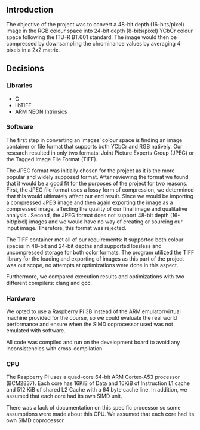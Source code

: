 ## Introduction
The objective of the project was to convert a 48-bit depth (16-bits/pixel) image in the RGB colour space into 24-bit depth (8-bits/pixel) YCbCr colour space following the ITU-R BT.601 standard. The image would then be compressed by downsampling the chrominance values by averaging 4 pixels in a 2x2 matrix. 

## Decisions

### Libraries
 - C
 - libTIFF
 - ARM NEON Intrinsics

### Software 
   The first step in converting an images’ colour space is finding an image container or file format that supports both YCbCr and RGB natively. Our research resulted in only two formats: Joint Picture Experts Group (JPEG) or the Tagged Image File Format (TIFF).
   
   The JPEG format was initially chosen for the project as it is the more popular and widely supposed format. After reviewing the format we found that it would be a good fit for the purposes of the project for two reasons. First, the JPEG file format uses a lossy form of compression, we determined that this would ultimately affect our end result. Since we would be importing a compressed JPEG image and then again exporting the image as a compressed image, affecting the quality of our final image and qualitative analysis . Second, the JPEG format does not support 48-bit depth (16-bit/pixel) images and we would have no way of creating or sourcing our input image. Therefore, this format was rejected.
   
   The TIFF container met all of our requirements: It supported both colour spaces in 48-bit and 24-bit depths and supported lossless and uncompressed storage for both color formats. The program utilized the TIFF library for the loading and exporting of images as this part of the project was out scope, no attempts at optimizations were done in this aspect. 
   
   Furthermore, we compared execution results and optimizations with two different compilers: clang and gcc. 
### Hardware
   We opted to use a Raspberry Pi 3B instead of the ARM emulator/virtual machine provided for the course, so we could evaluate the real world performance and ensure when the SIMD coprocessor used was not emulated with software. 
   
   All code was compiled and run on the development board to avoid any inconsistencies with cross-compilation.

### CPU 
   The Raspberry Pi uses a quad-core 64-bit ARM Cortex-A53 processor (BCM2837). Each core has 16KiB of Data and 16KiB of Instruction L1 cache and 512 KiB of shared  L2 Cache with a 64 byte cache line. In addition, we assumed that each core had its own SIMD unit. 
   
   There was a lack of documentation on this specific processor so some assumptions were made about this CPU. We assumed that each core had its own SIMD coprocessor. 
